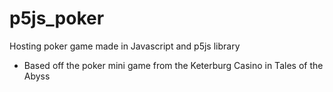 # p5js_poker
Hosting poker game made in Javascript and p5js library
- Based off the poker mini game from the Keterburg Casino in Tales of the Abyss

